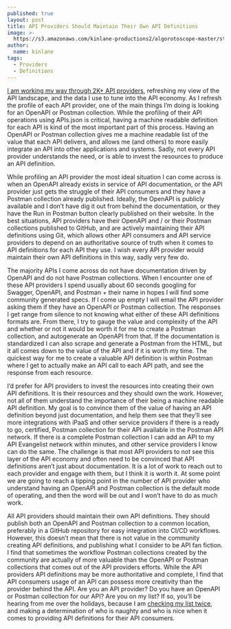 ```yaml
---
published: true
layout: post
title: API Providers Should Maintain Their Own API Definitions
image: >-
  https://s3.amazonaws.com/kinlane-productions2/algorotoscope-master/stalin-time-construction-crane-city.jpg
author:
  name: kinlane
tags:
  - Providers
  - Definitions
---
```

[I am working my way through 2K+ API providers](https://github.com/api-evangelist/index), refreshing my view of the API landscape, and the data I use to tune into the API economy. As I refresh the profile of each API provider, one of the main things I’m doing is looking for an OpenAPI or Postman collection. While the profiling of their API operations using APIs.json is critical, having a machine readable definition for each API is kind of the most important part of this process. Having an OpenAPI or Postman collection gives me a machine readable list of the value that each API delivers, and allows me (and others) to more easily integrate an API into other applications and systems. Sadly, not every API provider understands the need, or is able to invest the resources to produce an API definition.

While profiling an API provider the most ideal situation I can come across is when an OpenAPI already exists in service of API documentation, or the API provider just gets the struggle of their API consumers and they have a Postman collection already published. Ideally, the OpenAPI is publicly available and I don’t have dig it out from behind the documentation, or they have the Run in Postman button clearly published on their website. In the best situations, API providers have their OpenAPI and / or their Postman collections published to GitHub, and are actively maintaining their API definitions using Git, which allows other API consumers and API service providers to depend on an authoritative source of truth when it comes to API definitions for each API they use. I wish every API provider would maintain their own API definitions in this way, sadly very few do.

The majority APIs I come across do not have documentation driven by OpenAPI and do not have Postman collections. When I encounter one of these API providers I spend usually about 60 seconds googling for Swagger, OpenAPI, and Postman + their name in hopes I will find some community generated specs. If I come up empty I will email the API provider asking them if they have an OpenAPI or Postman collection. The responses I get range from silence to not knowing what either of these API definitions formats are. From there, I try to gauge the value and complexity of the API and whether or not it would be worth it for me to create a Postman collection, and autogenerate an OpenAPI from that. If the documentation is standardized I can also scrape and generate a Postman from the HTML, but it all comes down to the value of the API and if it is worth my time. The quickest way for me to create a valuable API definition is within Postman where I get to actually make an API call to each API path, and see the response from each resource.

I’d prefer for API providers to invest the resources into creating their own API definitions. It is their resources and they should own the work. However, not all of them understand the importance of their being a machine readable API definition. My goal is to convince them of the value of having an API definition beyond just documentation, and help them see that they’ll see more integrations with iPaaS and other service providers if there is a ready to go, certified, Postman collection for their API available in the Postman API network. If there is a complete Postman collection I can add an API to my API Evangelist network within minutes, and other service providers I know can do the same. The challenge is that most API providers to not see this layer of the API economy and often need to be convinced that API definitions aren’t just about documentation. It is a lot of work to reach out to each provider and engage with them, but I think it is worth it. At some point we are going to reach a tipping point in the number of API provider who understand having an OpenAPI and Postman collection is the default mode of operating, and then the word will be out and I won’t have to do as much work.

All API providers should maintain their own API definitions. They should publish both an OpenAPI and Postman collection to a common location, preferably in a GitHub repository for easy integration into CI/CD workflows. However, this doesn’t mean that there is not value in the community creating API definitions, and publishing what I consider to be API fan fiction. I find that sometimes the workflow Postman collections created by the community are actually of more valuable than the OpenAPI or Postman collections that comes out of the API providers efforts. While the API providers API definitions may be more authoritative and complete, I find that API consumers usage of an API can possess more creativity than the provider behind the API. Are you an API provider? Do you have an OpenAPI or Postman collection for our API? Are you on my list? If so, you’ll be hearing from me over the holidays, because I am [checking my list twice](https://github.com/api-evangelist/index), and making a determination of who is naughty and who is nice when it comes to providing API definitions for their API consumers.